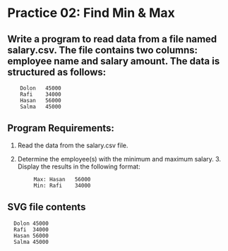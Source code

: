 # Practice 02: Find Min & Max


## Write a program to read data from a file named salary.csv. The file contains two columns: employee name and salary amount. The data is structured as follows:

		Dolon   45000  
        Rafi    34000  
        Hasan   56000  
        Salma   45000  

## Program Requirements:
1. Read the data from the salary.csv file.
2. Determine the employee(s) with the minimum and maximum salary.
   3. Display the results in the following format:

            Max: Hasan   56000  
            Min: Rafi    34000  

## SVG file contents
      Dolon	45000
      Rafi	34000
      Hasan	56000
      Salma	45000